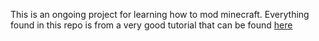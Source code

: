 This is an ongoing project for learning how to mod minecraft. Everything found in this repo is from a very good tutorial that can be found [here](https://www.youtube.com/watch?v=55qUIf3GMss&list=PLKGarocXCE1H9Y21-pxjt5Pt8bW14twa-&index=1&ab_channel=ModdingbyKaupenjoe) 
